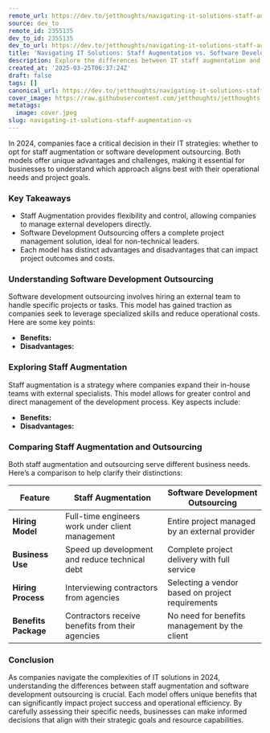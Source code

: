 ```yaml
---
remote_url: https://dev.to/jetthoughts/navigating-it-solutions-staff-augmentation-vs-software-development-outsourcing-in-2024-3hba
source: dev_to
remote_id: 2355135
dev_to_id: 2355135
dev_to_url: https://dev.to/jetthoughts/navigating-it-solutions-staff-augmentation-vs-software-development-outsourcing-in-2024-3hba
title: 'Navigating IT Solutions: Staff Augmentation vs. Software Development Outsourcing in 2024'
description: Explore the differences between IT staff augmentation and software development outsourcing in 2024. Understand the benefits and challenges of each model to make informed decisions for your company's IT strategy.
created_at: '2025-03-25T06:37:24Z'
draft: false
tags: []
canonical_url: https://dev.to/jetthoughts/navigating-it-solutions-staff-augmentation-vs-software-development-outsourcing-in-2024-3hba
cover_image: https://raw.githubusercontent.com/jetthoughts/jetthoughts.github.io/master/content/blog/navigating-it-solutions-staff-augmentation-vs/cover.jpeg
metatags:
  image: cover.jpeg
slug: navigating-it-solutions-staff-augmentation-vs
---
```

In 2024, companies face a critical decision in their IT strategies: whether to opt for staff augmentation or software development outsourcing. Both models offer unique advantages and challenges, making it essential for businesses to understand which approach aligns best with their operational needs and project goals.

### Key Takeaways

*   Staff Augmentation provides flexibility and control, allowing companies to manage external developers directly.
*   Software Development Outsourcing offers a complete project management solution, ideal for non-technical leaders.
*   Each model has distinct advantages and disadvantages that can impact project outcomes and costs.

### Understanding Software Development Outsourcing

Software development outsourcing involves hiring an external team to handle specific projects or tasks. This model has gained traction as companies seek to leverage specialized skills and reduce operational costs. Here are some key points:

*   **Benefits:**
*   **Disadvantages:**

### Exploring Staff Augmentation

Staff augmentation is a strategy where companies expand their in-house teams with external specialists. This model allows for greater control and direct management of the development process. Key aspects include:

*   **Benefits:**
*   **Disadvantages:**

### Comparing Staff Augmentation and Outsourcing

Both staff augmentation and outsourcing serve different business needs. Here’s a comparison to help clarify their distinctions:

| Feature | Staff Augmentation | Software Development Outsourcing |
| --- | --- | --- |
| **Hiring Model** | Full-time engineers work under client management | Entire project managed by an external provider |
| **Business Use** | Speed up development and reduce technical debt | Complete project delivery with full service |
| **Hiring Process** | Interviewing contractors from agencies | Selecting a vendor based on project requirements |
| **Benefits Package** | Contractors receive benefits from their agencies | No need for benefits management by the client |

### Conclusion

As companies navigate the complexities of IT solutions in 2024, understanding the differences between staff augmentation and software development outsourcing is crucial. Each model offers unique benefits that can significantly impact project success and operational efficiency. By carefully assessing their specific needs, businesses can make informed decisions that align with their strategic goals and resource capabilities.